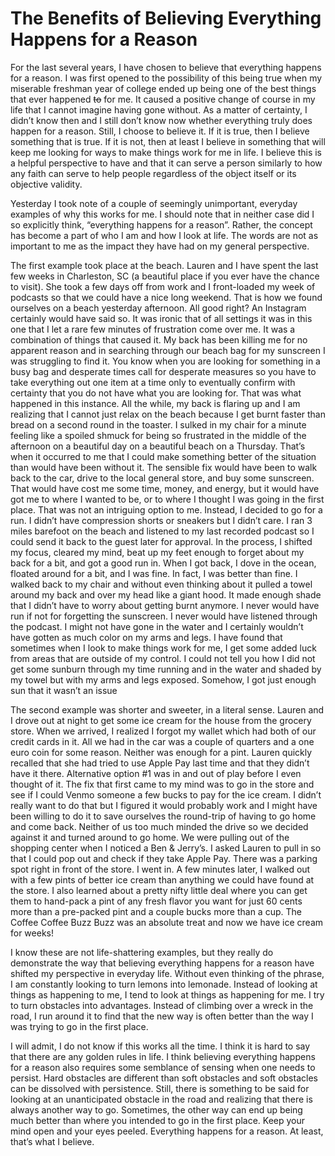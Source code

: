 # The Benefits of Believing Everything Happens for a Reason

For the last several years, I have chosen to believe that everything happens for a reason. I was first opened to the possibility of this being true when my miserable freshman year of college ended up being one of the best things that ever happened ~~to~~ for me. It caused a positive change of course in my life that I cannot imagine having gone without. As a matter of certainty, I didn’t know then and I still don’t know now whether everything truly does happen for a reason. Still, I choose to believe it. If it is true, then I believe something that is true. If it is not, then at least I believe in something that will keep me looking for ways to make things work for me in life. I believe this is a helpful perspective to have and that it can serve a person similarly to how any faith can serve to help people regardless of the object itself or its objective validity.

Yesterday I took note of a couple of seemingly unimportant, everyday examples of why this works for me. I should note that in neither case did I so explicitly think, “everything happens for a reason”. Rather, the concept has become a part of who I am and how I look at life. The words are not as important to me as the impact they have had on my general perspective.

The first example took place at the beach. Lauren and I have spent the last few weeks in Charleston, SC (a beautiful place if you ever have the chance to visit). She took a few days off from work and I front-loaded my week of podcasts so that we could have a nice long weekend. That is how we found ourselves on a beach yesterday afternoon. All good right? An Instagram certainly would have said so. It was ironic that of all settings it was in this one that I let a rare few minutes of frustration come over me. It was a combination of things that caused it. My back has been killing me for no apparent reason and in searching through our beach bag for my sunscreen I was struggling to find it. You know when you are looking for something in a busy bag and desperate times call for desperate measures so you have to take everything out one item at a time only to eventually confirm with certainty that you do not have what you are looking for. That was what happened in this instance. All the while, my back is flaring up and I am realizing that I cannot just relax on the beach because I get burnt faster than bread on a second round in the toaster. I sulked in my chair for a minute feeling like a spoiled shmuck for being so frustrated in the middle of the afternoon on a beautiful day on a beautiful beach on a Thursday. That’s when it occurred to me that I could make something better of the situation than would have been without it. The sensible fix would have been to walk back to the car, drive to the local general store, and buy some sunscreen. That would have cost me some time, money, and energy, but it would have got me to where I wanted to be, or to where I thought I was going in the first place. That was not an intriguing option to me. Instead, I decided to go for a run. I didn’t have compression shorts or sneakers but I didn’t care. I ran 3 miles barefoot on the beach and listened to my last recorded podcast so I could send it back to the guest later for approval. In the process, I shifted my focus, cleared my mind, beat up my feet enough to forget about my back for a bit, and got a good run in. When I got back, I dove in the ocean, floated around for a bit, and I was fine. In fact, I was better than fine. I walked back to my chair and without even thinking about it pulled a towel around my back and over my head like a giant hood. It made enough shade that I didn’t have to worry about getting burnt anymore. I never would have run if not for forgetting the sunscreen. I never would have listened through the podcast. I might not have gone in the water and I certainly wouldn’t have gotten as much color on my arms and legs. I have found that sometimes when I look to make things work for me, I get some added luck from areas that are outside of my control. I could not tell you how I did not get some sunburn through my time running and in the water and shaded by my towel but with my arms and legs exposed. Somehow, I got just enough sun that it wasn’t an issue

The second example was shorter and sweeter, in a literal sense. Lauren and I drove out at night to get some ice cream for the house from the grocery store. When we arrived, I realized I forgot my wallet which had both of our credit cards in it. All we had in the car was a couple of quarters and a one euro coin for some reason. Neither was enough for a pint. Lauren quickly recalled that she had tried to use Apple Pay last time and that they didn’t have it there. Alternative option #1 was in and out of play before I even thought of it. The fix that first came to my mind was to go in the store and see if I could Venmo someone a few bucks to pay for the ice cream. I didn’t really want to do that but I figured it would probably work and I might have been willing to do it to save ourselves the round-trip of having to go home and come back. Neither of us too much minded the drive so we decided against it and turned around to go home. We were pulling out of the shopping center when I noticed a Ben & Jerry’s. I asked Lauren to pull in so that I could pop out and check if they take Apple Pay. There was a parking spot right in front of the store. I went in. A few minutes later, I walked out with a few pints of better ice cream than anything we could have found at the store. I also learned about a pretty nifty little deal where you can get them to hand-pack a pint of any fresh flavor you want for just 60 cents more than a pre-packed pint and a couple bucks more than a cup. The Coffee Coffee Buzz Buzz was an absolute treat and now we have ice cream for weeks!

I know these are not life-shattering examples, but they really do demonstrate the way that believing everything happens for a reason have shifted my perspective in everyday life. Without even thinking of the phrase, I am constantly looking to turn lemons into lemonade. Instead of looking at things as happening to me, I tend to look at things as happening for me. I try to turn obstacles into advantages. Instead of climbing over a wreck in the road, I run around it to find that the new way is often better than the way I was trying to go in the first place. 

I will admit, I do not know if this works all the time. I think it is hard to say that there are any golden rules in life. I think believing everything happens for a reason also requires some semblance of sensing when one needs to persist. Hard obstacles are different than soft obstacles and soft obstacles can be dissolved with persistence. Still, there is something to be said for looking at an unanticipated obstacle in the road and realizing that there is always another way to go. Sometimes, the other way can end up being much better than where you intended to go in the first place. Keep your mind open and your eyes peeled. Everything happens for a reason. At least, that’s what I believe.
